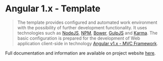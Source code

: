 # Angular 1.x - Template

> The template provides configured and automated work environment with the possibility of further development functionality. It uses technologies such as <a href="https://nodejs.org/en/" target="_blank" rel="help">NodeJS</a>, <a href="https://www.npmjs.com/" target="_blank" rel="help">NPM</a>, <a href="https://bower.io/" target="_blank" rel="help">Bower</a>, <a href="http://gulpjs.com/" target="_blank" rel="help">GulpJS</a> and <a href="https://karma-runner.github.io/1.0/index.html" target="_blank" rel="help">Karma</a>. The basic configuration is prepared for the development of Web application client-side in technology <a href="https://angularjs.org/" target="_blank" rel="help">Angular v1.x - MVC Framework</a>.

Full documentation and information are available on project website <a href="https://www.angular1-x.mateusz-archicinski.pl/en/readme" target="_blank" rel="help">here</a>.